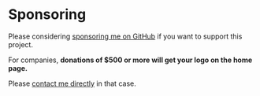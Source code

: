 # Sponsoring

Please considering [sponsoring me on GitHub](https://github.com/sponsors/galvez) if you want to support this project.

For companies, **donations of $500 or more will get your logo on the home page.**

Please [contact me directly](mailto:jonasgalvez@gmail.com) in that case.
